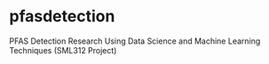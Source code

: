 # pfasdetection
PFAS Detection Research Using Data Science and Machine Learning Techniques (SML312 Project)
